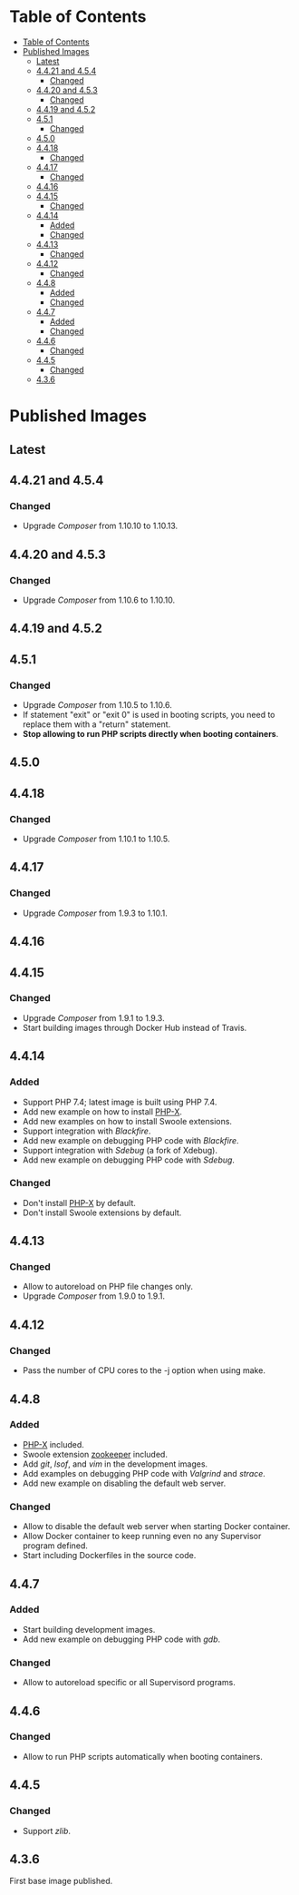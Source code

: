 Table of Contents
=================

   * [Table of Contents](#table-of-contents)
   * [Published Images](#published-images)
      * [Latest](#latest)
      * [4.4.21 and 4.5.4](#4421-and-454)
         * [Changed](#changed)
      * [4.4.20 and 4.5.3](#4420-and-453)
         * [Changed](#changed-1)
      * [4.4.19 and 4.5.2](#4419-and-452)
      * [4.5.1](#451)
         * [Changed](#changed-2)
      * [4.5.0](#450)
      * [4.4.18](#4418)
         * [Changed](#changed-3)
      * [4.4.17](#4417)
         * [Changed](#changed-4)
      * [4.4.16](#4416)
      * [4.4.15](#4415)
         * [Changed](#changed-5)
      * [4.4.14](#4414)
         * [Added](#added)
         * [Changed](#changed-6)
      * [4.4.13](#4413)
         * [Changed](#changed-7)
      * [4.4.12](#4412)
         * [Changed](#changed-8)
      * [4.4.8](#448)
         * [Added](#added-1)
         * [Changed](#changed-9)
      * [4.4.7](#447)
         * [Added](#added-2)
         * [Changed](#changed-10)
      * [4.4.6](#446)
         * [Changed](#changed-11)
      * [4.4.5](#445)
         * [Changed](#changed-12)
      * [4.3.6](#436)

# Published Images

## Latest

## 4.4.21 and 4.5.4

### Changed
- Upgrade _Composer_ from 1.10.10 to 1.10.13.

## 4.4.20 and 4.5.3

### Changed
- Upgrade _Composer_ from 1.10.6 to 1.10.10.

## 4.4.19 and 4.5.2

## 4.5.1

### Changed
- Upgrade _Composer_ from 1.10.5 to 1.10.6.
- If statement "exit" or "exit 0" is used in booting scripts, you need to replace them with a "return" statement.
- **Stop allowing to run PHP scripts directly when booting containers**.

## 4.5.0

## 4.4.18

### Changed
- Upgrade _Composer_ from 1.10.1 to 1.10.5.

## 4.4.17

### Changed
- Upgrade _Composer_ from 1.9.3 to 1.10.1.

## 4.4.16

## 4.4.15

### Changed
- Upgrade _Composer_ from 1.9.1 to 1.9.3.
- Start building images through Docker Hub instead of Travis.

## 4.4.14

### Added
- Support PHP 7.4; latest image is built using PHP 7.4.
- Add new example on how to install [PHP-X](https://github.com/swoole/phpx).
- Add new examples on how to install Swoole extensions.
- Support integration with _Blackfire_.
- Add new example on debugging PHP code with _Blackfire_.
- Support integration with _Sdebug_ (a fork of Xdebug).
- Add new example on debugging PHP code with _Sdebug_.

### Changed
- Don't install [PHP-X](https://github.com/swoole/phpx) by default.
- Don't install Swoole extensions by default.

## 4.4.13

### Changed
- Allow to autoreload on PHP file changes only.
- Upgrade _Composer_ from 1.9.0 to 1.9.1.

## 4.4.12

### Changed
- Pass the number of CPU cores to the -j option when using make.

## 4.4.8

### Added
- [PHP-X](https://github.com/swoole/phpx) included.
- Swoole extension [zookeeper](https://github.com/swoole/ext-zookeeper) included.
- Add _git_, _lsof_, and _vim_ in the development images.
- Add examples on debugging PHP code with _Valgrind_ and _strace_.
- Add new example on disabling the default web server.

### Changed
- Allow to disable the default web server when starting Docker container.
- Allow Docker container to keep running even no any Supervisor program defined.
- Start including Dockerfiles in the source code.

## 4.4.7

### Added
- Start building development images.
- Add new example on debugging PHP code with _gdb_.

### Changed
- Allow to autoreload specific or all Supervisord programs.

## 4.4.6

### Changed
- Allow to run PHP scripts automatically when booting containers.

## 4.4.5

### Changed
- Support _zlib_.

## 4.3.6

First base image published.
